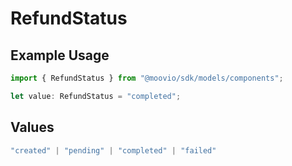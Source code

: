 # RefundStatus

## Example Usage

```typescript
import { RefundStatus } from "@moovio/sdk/models/components";

let value: RefundStatus = "completed";
```

## Values

```typescript
"created" | "pending" | "completed" | "failed"
```